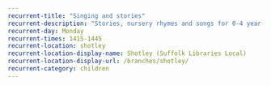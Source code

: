 ```yaml
---
recurrent-title: "Singing and stories"
recurrent-description: "Stories, nursery rhymes and songs for 0-4 year-olds."
recurrent-day: Monday
recurrent-times: 1415-1445
recurrent-location: shotley
recurrent-location-display-name: Shotley (Suffolk Libraries Local)
recurrent-location-display-url: /branches/shotley/
recurrent-category: children
---
```

